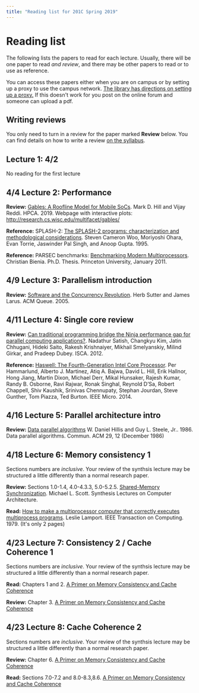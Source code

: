 ```yaml
---
title: "Reading list for 201C Spring 2019"
---
```


# Reading list

The following lists the papers to read for each lecture.
Usually, there will be one paper to read *and review*, and there may be other papers to read or to use as reference.

You can access these papers either when you are on campus or by setting up a proxy to use the campus network. [The library has directions on setting up a proxy.](https://www.library.ucdavis.edu/service/connect-from-off-campus/)
If this doesn't work for you post on the online forum and someone can upload a pdf.

## Writing reviews

You only need to turn in a review for the paper marked **Review** below.
You can find details on how to write a review [on the syllabus](syllabus.md#paper-reviews).

## Lecture 1: 4/2

No reading for the first lecture

## 4/4 Lecture 2: Performance

**Review:** [Gables: A Roofline Model for Mobile SoCs](http://research.cs.wisc.edu/multifacet/papers/hpca19_gables.pdf). Mark D. Hill and Vijay Reddi. HPCA. 2019.
Webpage with interactive plots: http://research.cs.wisc.edu/multifacet/gables/

**Reference:** SPLASH-2: [The SPLASH-2 programs: characterization and methodological considerations](https://dl.acm.org/citation.cfm?id=223990). Steven Cameron Woo, Moriyoshi Ohara, Evan Torrie, Jaswinder Pal Singh, and Anoop Gupta. 1995.

**Reference:** PARSEC benchmarks: [Benchmarking Modern Multiprocessors](https://parsec.cs.princeton.edu/publications/bienia11benchmarking.pdf). Christian Bienia. Ph.D. Thesis. Princeton University, January 2011.

## 4/9 Lecture 3: Parallelism introduction

**Review:** [Software and the Concurrency Revolution](https://dl.acm.org/citation.cfm?id=1095421). Herb Sutter and James Larus. ACM Queue. 2005.

## 4/11 Lecture 4: Single core review

**Review:** [Can traditional programming bridge the Ninja performance gap for parallel computing applications?](https://dl.acm.org/citation.cfm?id=2337210). Nadathur Satish, Changkyu Kim, Jatin Chhugani, Hideki Saito, Rakesh Krishnaiyer, Mikhail Smelyanskiy, Milind Girkar, and Pradeep Dubey. ISCA. 2012.

**Reference:** [Haswell: The Fourth-Generation Intel Core Processor](https://ieeexplore.ieee.org/document/6762795). Per Hammarlund, Alberto J. Martinez,
Atiq A. Bajwa, David L. Hill, Erik Hallnor, Hong Jiang, Martin Dixon, Michael Derr, Mikal Hunsaker, Rajesh Kumar, Randy B. Osborne, Ravi Rajwar, Ronak Singhal, Reynold D’Sa, Robert Chappell, Shiv Kaushik, Srinivas Chennupaty, Stephan Jourdan, Steve Gunther, Tom Piazza, Ted Burton. IEEE Micro. 2014.

## 4/16 Lecture 5: Parallel architecture intro 

**Review:** [Data parallel algorithms](https://dl.acm.org/citation.cfm?id=7903) W. Daniel Hillis and Guy L. Steele, Jr.. 1986. Data parallel algorithms. Commun. ACM 29, 12 (December 1986)

## 4/18 Lecture 6: Memory consistency 1

Sections numbers are *inclusive*. Your review of the synthsis lecture may be structured a little differently than a normal research paper.

**Review:** Sections 1.0-1.4, 4.0-4.3.3, 5.0-5.2.5. [Shared-Memory Synchronization](https://www.morganclaypool.com/doi/abs/10.2200/S00499ED1V01Y201304CAC023). Michael L. Scott. Synthesis Lectures on Computer Architecture.

**Read:** [How to make a multiprocessor computer that correctly executes multiprocess programs](https://ieeexplore.ieee.org/document/1675439). Leslie Lamport. IEEE Transaction on Computing. 1979. (It's only 2 pages)

## 4/23 Lecture 7: Consistency 2 / Cache Coherence 1

Sections numbers are *inclusive*. Your review of the synthsis lecture may be structured a little differently than a normal research paper.

**Read:** Chapters 1 and 2. [A Primer on Memory Consistency and Cache Coherence](https://www.morganclaypool.com/doi/abs/10.2200/S00346ED1V01Y201104CAC016)

**Review:** Chapter 3. [A Primer on Memory Consistency and Cache Coherence](https://www.morganclaypool.com/doi/abs/10.2200/S00346ED1V01Y201104CAC016)

## 4/23 Lecture 8: Cache Coherence 2

Sections numbers are *inclusive*. Your review of the synthsis lecture may be structured a little differently than a normal research paper.

**Review:** Chapter 6. [A Primer on Memory Consistency and Cache Coherence](https://www.morganclaypool.com/doi/abs/10.2200/S00346ED1V01Y201104CAC016)

**Read:** Sections 7.0-7.2 and 8.0-8.3,8.6. [A Primer on Memory Consistency and Cache Coherence](https://www.morganclaypool.com/doi/abs/10.2200/S00346ED1V01Y201104CAC016)
